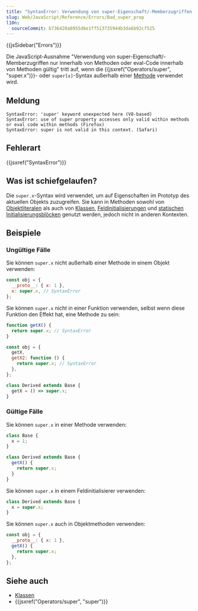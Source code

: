 ```yaml
---
title: "SyntaxError: Verwendung von super-Eigenschaft/-Memberzugriffen nur innerhalb von Methoden oder eval-Code innerhalb von Methoden gültig"
slug: Web/JavaScript/Reference/Errors/Bad_super_prop
l10n:
  sourceCommit: b736420a8955d6e1ff513735944b3da6b92cf525
---
```


{{jsSidebar("Errors")}}

Die JavaScript-Ausnahme "Verwendung von super-Eigenschaft/-Memberzugriffen nur innerhalb von Methoden oder eval-Code innerhalb von Methoden gültig" tritt auf, wenn die {{jsxref("Operators/super", "super.x")}}- oder `super[x]`-Syntax außerhalb einer [Methode](/de/docs/Web/JavaScript/Reference/Functions/Method_definitions) verwendet wird.

## Meldung

```plain
SyntaxError: 'super' keyword unexpected here (V8-based)
SyntaxError: use of super property accesses only valid within methods or eval code within methods (Firefox)
SyntaxError: super is not valid in this context. (Safari)
```

## Fehlerart

{{jsxref("SyntaxError")}}

## Was ist schiefgelaufen?

Die `super.x`-Syntax wird verwendet, um auf Eigenschaften im Prototyp des aktuellen Objekts zuzugreifen. Sie kann in Methoden sowohl von [Objektliteralen](/de/docs/Web/JavaScript/Reference/Operators/Object_initializer) als auch von [Klassen](/de/docs/Web/JavaScript/Reference/Classes), [Feldinitialisierungen](/de/docs/Web/JavaScript/Reference/Classes/Public_class_fields) und [statischen Initialisierungsblöcken](/de/docs/Web/JavaScript/Reference/Classes/Static_initialization_blocks) genutzt werden, jedoch nicht in anderen Kontexten.

## Beispiele

### Ungültige Fälle

Sie können `super.x` nicht außerhalb einer Methode in einem Objekt verwenden:

```js example-bad
const obj = {
  __proto__: { x: 1 },
  x: super.x, // SyntaxError
};
```

Sie können `super.x` nicht in einer Funktion verwenden, selbst wenn diese Funktion den Effekt hat, eine Methode zu sein:

```js example-bad
function getX() {
  return super.x; // SyntaxError
}

const obj = {
  getX,
  getX2: function () {
    return super.x; // SyntaxError
  },
};

class Derived extends Base {
  getX = () => super.x;
}
```

### Gültige Fälle

Sie können `super.x` in einer Methode verwenden:

```js example-good
class Base {
  x = 1;
}

class Derived extends Base {
  getX() {
    return super.x;
  }
}
```

Sie können `super.x` in einem Feldinitialisierer verwenden:

```js example-good
class Derived extends Base {
  x = super.x;
}
```

Sie können `super.x` auch in Objektmethoden verwenden:

```js example-good
const obj = {
  __proto__: { x: 1 },
  getX() {
    return super.x;
  },
};
```

## Siehe auch

- [Klassen](/de/docs/Web/JavaScript/Reference/Classes)
- {{jsxref("Operators/super", "super")}}
